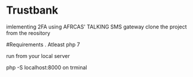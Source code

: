 # Trustbank
imlementing 2FA using AFRCAS' TALKING SMS gateway
 clone the project from the reository
 
 #Requirements
 . Atleast php 7
 
run from your local server

php -S localhost:8000  on trminal
